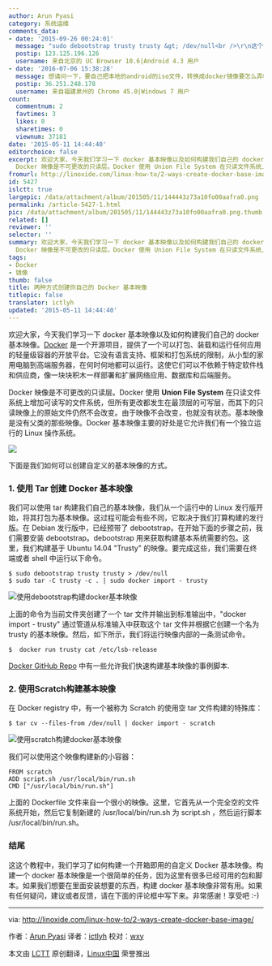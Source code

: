 ```yaml
---
author: Arun Pyasi
category: 系统运维
comments_data:
- date: '2015-09-26 00:24:01'
  message: "sudo debootstrap trusty trusty &gt; /dev/null<br />\r\n这个指令验证过了么？貌似是特定配置环境下的吧，本地无效啊"
  postip: 123.125.196.126
  username: 来自北京的 UC Browser 10.6|Android 4.3 用户
- date: '2016-07-06 15:38:28'
  message: 想请问一下，要自己把本地的android的iso文件，转换成docker镜像要怎么弄啊。
  postip: 36.251.248.178
  username: 来自福建泉州的 Chrome 45.0|Windows 7 用户
count:
  commentnum: 2
  favtimes: 3
  likes: 0
  sharetimes: 0
  viewnum: 37181
date: '2015-05-11 14:44:40'
editorchoice: false
excerpt: 欢迎大家，今天我们学习一下 docker 基本映像以及如何构建我们自己的 docker 基本映像。Docker 是一个开源项目，提供了一个可以打包、装载和运行任何应用的轻量级容器的开放平台。它没有语言支持、框架和打包系统的限制，从小型的家用电脑到高端服务器，在何时何地都可以运行。这使它们可以不依赖于特定软件栈和供应商，像一块块积木一样部署和扩展网络应用、数据库和后端服务。
  Docker 映像是不可更改的只读层。Docker 使用 Union File System 在只读文件系统上增加可读写的文件系统，但所有更改都发生在最顶层的可写层，而其下的只读映
fromurl: http://linoxide.com/linux-how-to/2-ways-create-docker-base-image/
id: 5427
islctt: true
largepic: /data/attachment/album/201505/11/144443z73a10fo00aafra0.png
permalink: /article-5427-1.html
pic: /data/attachment/album/201505/11/144443z73a10fo00aafra0.png.thumb.jpg
related: []
reviewer: ''
selector: ''
summary: 欢迎大家，今天我们学习一下 docker 基本映像以及如何构建我们自己的 docker 基本映像。Docker 是一个开源项目，提供了一个可以打包、装载和运行任何应用的轻量级容器的开放平台。它没有语言支持、框架和打包系统的限制，从小型的家用电脑到高端服务器，在何时何地都可以运行。这使它们可以不依赖于特定软件栈和供应商，像一块块积木一样部署和扩展网络应用、数据库和后端服务。
  Docker 映像是不可更改的只读层。Docker 使用 Union File System 在只读文件系统上增加可读写的文件系统，但所有更改都发生在最顶层的可写层，而其下的只读映
tags:
- Docker
- 镜像
thumb: false
title: 两种方式创建你自己的 Docker 基本映像
titlepic: false
translator: ictlyh
updated: '2015-05-11 14:44:40'
---
```


欢迎大家，今天我们学习一下 docker 基本映像以及如何构建我们自己的 docker 基本映像。[Docker](https://www.docker.com/) 是一个开源项目，提供了一个可以打包、装载和运行任何应用的轻量级容器的开放平台。它没有语言支持、框架和打包系统的限制，从小型的家用电脑到高端服务器，在何时何地都可以运行。这使它们可以不依赖于特定软件栈和供应商，像一块块积木一样部署和扩展网络应用、数据库和后端服务。


Docker 映像是不可更改的只读层。Docker 使用 **Union File System** 在只读文件系统上增加可读写的文件系统，但所有更改都发生在最顶层的可写层，而其下的只读映像上的原始文件仍然不会改变。由于映像不会改变，也就没有状态。基本映像是没有父类的那些映像。Docker 基本映像主要的好处是它允许我们有一个独立运行的 Linux 操作系统。


![](/data/attachment/album/201505/11/144443z73a10fo00aafra0.png)


下面是我们如何可以创建自定义的基本映像的方式。


### 1. 使用 Tar 创建 Docker 基本映像


我们可以使用 tar 构建我们自己的基本映像，我们从一个运行中的 Linux 发行版开始，将其打包为基本映像。这过程可能会有些不同，它取决于我们打算构建的发行版。在 Debian 发行版中，已经预带了 debootstrap。在开始下面的步骤之前，我们需要安装 debootstrap。debootstrap 用来获取构建基本系统需要的包。这里，我们构建基于 Ubuntu 14.04 "Trusty" 的映像。要完成这些，我们需要在终端或者 shell 中运行以下命令。



```
$ sudo debootstrap trusty trusty > /dev/null
$ sudo tar -C trusty -c . | sudo docker import - trusty

```

![使用debootstrap构建docker基本映像](/data/attachment/album/201505/11/144446hugjn8rjm5qz8zkp.png)


上面的命令为当前文件夹创建了一个 tar 文件并输出到标准输出中，"docker import - trusty" 通过管道从标准输入中获取这个 tar 文件并根据它创建一个名为 trusty 的基本映像。然后，如下所示，我们将运行映像内部的一条测试命令。



```
$  docker run trusty cat /etc/lsb-release

```

[Docker GitHub Repo](https://github.com/docker/docker/blob/master/contrib/mkimage-busybox.sh) 中有一些允许我们快速构建基本映像的事例脚本.


### 2. 使用Scratch构建基本映像


在 Docker registry 中，有一个被称为 Scratch 的使用空 tar 文件构建的特殊库：



```
$ tar cv --files-from /dev/null | docker import - scratch

```

![使用scratch构建docker基本映像](/data/attachment/album/201505/11/144447drsrrsar8zrrzhld.png)


我们可以使用这个映像构建新的小容器：



```
FROM scratch
ADD script.sh /usr/local/bin/run.sh
CMD ["/usr/local/bin/run.sh"]

```

上面的 Dockerfile 文件来自一个很小的映像。这里，它首先从一个完全空的文件系统开始，然后它复制新建的 /usr/local/bin/run.sh 为 script.sh ，然后运行脚本 /usr/local/bin/run.sh。


### 结尾


这这个教程中，我们学习了如何构建一个开箱即用的自定义 Docker 基本映像。构建一个 docker 基本映像是一个很简单的任务，因为这里有很多已经可用的包和脚本。如果我们想要在里面安装想要的东西，构建 docker 基本映像非常有用。如果有任何疑问，建议或者反馈，请在下面的评论框中写下来。非常感谢！享受吧 :-)




---


via: <http://linoxide.com/linux-how-to/2-ways-create-docker-base-image/>


作者：[Arun Pyasi](http://linoxide.com/author/arunp/) 译者：[ictlyh](https://github.com/ictlyh) 校对：[wxy](https://github.com/wxy)


本文由 [LCTT](https://github.com/LCTT/TranslateProject) 原创翻译，[Linux中国](http://linux.cn/) 荣誉推出